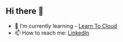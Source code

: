 ## Hi there 👋

- 🌱 I’m currently learning - [Learn To Cloud](https://learntocloud.guide/)
- 📫 How to reach me: [LinkedIn](https://linkedin.com/in/martin-hurford)
<!--
**martinhurford/martinhurford** is a ✨ _special_ ✨ repository because its `README.md` (this file) appears on your GitHub profile.

Here are some ideas to get you started:

- 🔭 I’m currently working on ...
- 🌱 I’m currently learning ...
- 👯 I’m looking to collaborate on ...
- 🤔 I’m looking for help with ...
- 💬 Ask me about ...
- 📫 How to reach me: ...
- 😄 Pronouns: ...
- ⚡ Fun fact: ...
-->

<!-- Added comment from VS Code in Windows 10 WSL2 Ubuntu Environment -->